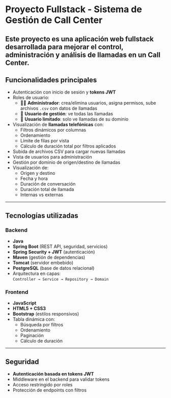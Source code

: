 # Proyecto Fullstack - Sistema de Gestión de Call Center

Este proyecto es una aplicación **web fullstack** desarrollada para mejorar el control, administración y análisis de llamadas en un **Call Center**.
---

## Funcionalidades principales

- Autenticación con inicio de sesión y **tokens JWT**
- Roles de usuario:  
  - 👨‍💼 **Administrador**: crea/elimina usuarios, asigna permisos, sube archivos `.csv` con datos de llamadas  
  - 👥 **Usuario de gestión**: ve todas las llamadas  
  - 👤 **Usuario limitado**: solo ve llamadas de su dominio
- Visualización de **llamadas telefónicas** con:
  - Filtros dinámicos por columnas
  - Ordenamiento
  - Límite de filas por vista
  - Cálculo de duración total por filtros aplicados
- Subida de archivos CSV para cargar nuevas llamadas
- Vista de usuarios para administración
- Gestión por dominio de origen/destino de llamadas
- Visualización de:
  - Origen y destino
  - Fecha y hora
  - Duración de conversación
  - Duración total de llamada
  - Internas vs externas

---

## Tecnologías utilizadas

### Backend
- **Java**
- **Spring Boot** (REST API, seguridad, servicios)
- **Spring Security + JWT** (autenticación)
- **Maven** (gestión de dependencias)
- **Tomcat** (servidor embebido)
- **PostgreSQL** (base de datos relacional)
- Arquitectura en capas:  
  `Controller → Service → Repository → Domain`

### Frontend
- **JavaScript**
- **HTML5 + CSS3**
- **Bootstrap** (estilos responsivos)
- Tabla dinámica con:
  - Búsqueda por filtros
  - Ordenamiento
  - Paginación
  - Cálculo de duración

---

## Seguridad

- **Autenticación basada en tokens JWT**
- Middleware en el backend para validar tokens
- Acceso restringido por roles
- Protección de endpoints con filtros


